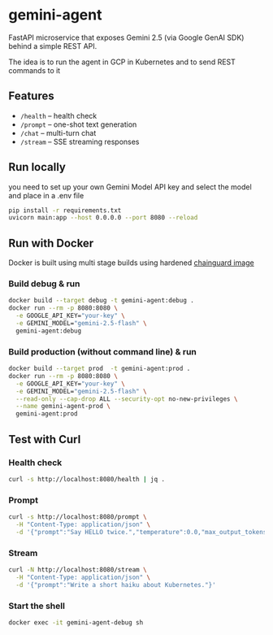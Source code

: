 # gemini-agent

FastAPI microservice that exposes Gemini 2.5 (via Google GenAI SDK) behind a simple REST API.

The idea is to run the agent in GCP in Kubernetes and to send REST commands to it 

## Features
- `/health` – health check
- `/prompt` – one-shot text generation
- `/chat` – multi-turn chat
- `/stream` – SSE streaming responses

## Run locally
you need to set up your own Gemini Model API key and select the model and place in a .env file 

```bash
pip install -r requirements.txt
uvicorn main:app --host 0.0.0.0 --port 8080 --reload
```

## Run with Docker 

Docker is built using multi stage builds using hardened [chainguard image](https://images.chainguard.dev/) 

### Build debug & run 

```bash
docker build --target debug -t gemini-agent:debug .
docker run --rm -p 8080:8080 \
  -e GOOGLE_API_KEY="your-key" \
  -e GEMINI_MODEL="gemini-2.5-flash" \
  gemini-agent:debug
```

### Build production (without command line) & run 

```bash
docker build --target prod  -t gemini-agent:prod .
docker run --rm -p 8080:8080 \
  -e GOOGLE_API_KEY="your-key" \
  -e GEMINI_MODEL="gemini-2.5-flash" \
  --read-only --cap-drop ALL --security-opt no-new-privileges \
  --name gemini-agent-prod \
  gemini-agent:prod
```

## Test with Curl

### Health check
```bash
curl -s http://localhost:8080/health | jq .
```
### Prompt
```bash
curl -s http://localhost:8080/prompt \
  -H "Content-Type: application/json" \
  -d '{"prompt":"Say HELLO twice.","temperature":0.0,"max_output_tokens":10}' | jq .
```

### Stream
```bash
curl -N http://localhost:8080/stream \
  -H "Content-Type: application/json" \
  -d '{"prompt":"Write a short haiku about Kubernetes."}'
```

### Start the shell
```bash
docker exec -it gemini-agent-debug sh
```
